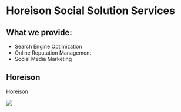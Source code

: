 # Horeison Social Solution Services

## What we provide:

* Search Engine Optimization
* Online Reputation Management
* Social Media Marketing

## Horeison
[Horeison](https://jennyking0805.github.io/Horesion/)

![](images/Horeison-website-image.png)
